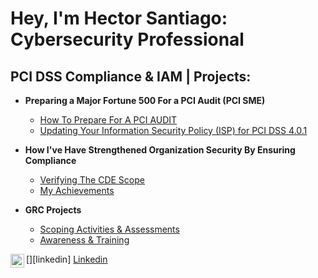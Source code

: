 <h1>Hey, I'm Hector Santiago: <br/><a>Cybersecurity Professional</a> <a </a></h1>

<h2>PCI DSS Compliance & IAM | Projects:</h2>

- <b>Preparing a Major Fortune 500 For a PCI Audit (PCI SME)</b>
  - [How To Prepare For A PCI AUDIT](https://drive.google.com/file/d/1iaJRoLQBlDWGKUXmUe8odndp1xyfwf4z/view?usp=sharing)
  - [Updating Your Information Security Policy (ISP) for PCI DSS 4.0.1](https://drive.google.com/file/d/1nUINDfLyDqasN-GctDt6zrzDo7ALUCIZ/view?usp=sharing)
  
- <b>How I've Have Strengthened Organization Security By Ensuring Compliance</b>
    - [Verifying The CDE Scope](https://github.com/HectorJSantiago/Verifying_The_CDE_Scope)
  - [My Achievements](https://github.com/HectorJSantiago/Achievements/tree/main)

- <b>GRC Projects</b>
  - [Scoping Activities & Assessments](https://github.com/HectorJSantiago/Scoping-Activities-and-Assignments)
  - [Awareness & Training](https://github.com/HectorJSantiago/Awareness-and-Training)
    
[<img align="left" alt="HectorJSantiago | LinkedIn" width="22px" src="https://cdn.jsdelivr.net/npm/simple-icons@v3/icons/linkedin.svg" />][linkedin]
[Linkedin](https://www.linkedin.com/in/hectorjsantiago/)
